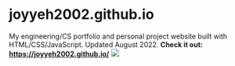 # joyyeh2002.github.io
My engineering/CS portfolio and personal project website built with HTML/CSS/JavaScript.
Updated August 2022.
**Check it out: https://joyyeh2002.github.io/**
![](https://cdn.discordapp.com/attachments/918977316875558912/1024281285297963018/my_website_thumbnail.PNG)
